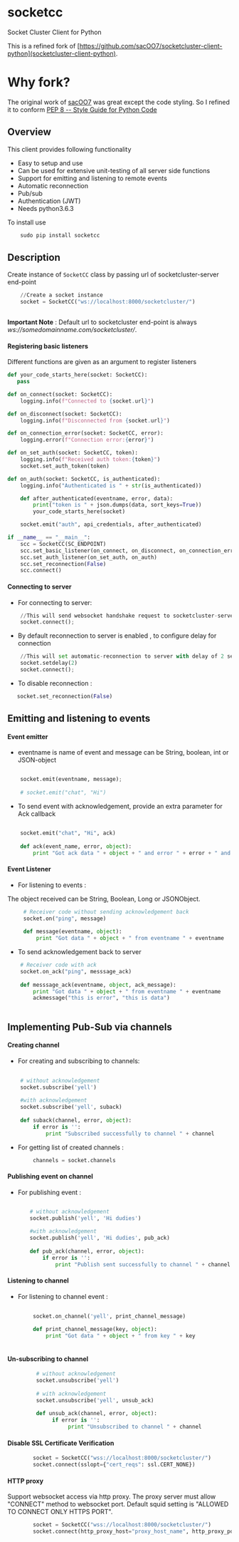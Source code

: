 # socketcc
Socket Cluster Client for Python

This is a refined fork of [https://github.com/sacOO7/socketcluster-client-python](socketcluster-client-python).

# Why fork?
The original work of [sacOO7](https://github.com/sacOO7/socketcluster-client-python) was great except the code styling.
So I refined it to conform [PEP 8 -- Style Guide for Python Code](https://www.python.org/dev/peps/pep-0008/ "Style Guide for Python Code")

    
Overview
--------
This client provides following functionality

- Easy to setup and use
- Can be used for extensive unit-testing of all server side functions
- Support for emitting and listening to remote events
- Automatic reconnection
- Pub/sub
- Authentication (JWT)
- Needs python3.6.3

To install use
```python
    sudo pip install socketcc
```

Description
-----------
Create instance of `SocketCC` class by passing url of socketcluster-server end-point 

```python
    //Create a socket instance
    socket = SocketCC("ws://localhost:8000/socketcluster/") 
    
```
**Important Note** : Default url to socketcluster end-point is always *ws://somedomainname.com/socketcluster/*.

#### Registering basic listeners
 
Different functions are given as an argument to register listeners

```python
def your_code_starts_here(socket: SocketCC):
   pass

def on_connect(socket: SocketCC):
    logging.info(f"Connected to {socket.url}")

def on_disconnect(socket: SocketCC):
    logging.info(f"Disconnected from {socket.url}")

def on_connection_error(socket: SocketCC, error):
    logging.error(f"Connection error:{error}")

def on_set_auth(socket: SocketCC, token):
    logging.info(f"Received auth token:{token}")
    socket.set_auth_token(token)

def on_auth(socket: SocketCC, is_authenticated):
    logging.info("Authenticated is " + str(is_authenticated))

    def after_authenticated(eventname, error, data):
        print("token is " + json.dumps(data, sort_keys=True))
        your_code_starts_here(socket)

    socket.emit("auth", api_credentials, after_authenticated)

if __name__ == "__main__":
    scc = SocketCC(SC_ENDPOINT)
    scc.set_basic_listener(on_connect, on_disconnect, on_connection_error)
    scc.set_auth_listener(on_set_auth, on_auth)
    scc.set_reconnection(False)
    scc.connect()
```

#### Connecting to server

- For connecting to server:

```python
    //This will send websocket handshake request to socketcluster-server
    socket.connect();
```

- By default reconnection to server is enabled , to configure delay for connection

```python
    //This will set automatic-reconnection to server with delay of 2 seconds and repeating it for infinitely
    socket.setdelay(2)
    socket.connect();
```

- To disable reconnection :

```python
   socket.set_reconnection(False)
```

Emitting and listening to events
--------------------------------
#### Event emitter

- eventname is name of event and message can be String, boolean, int or JSON-object

```python

    socket.emit(eventname, message);
        
    # socket.emit("chat", "Hi")
```

- To send event with acknowledgement, provide an extra parameter for Ack callback

```python

    socket.emit("chat", "Hi", ack)  
        
    def ack(event_name, error, object):
        print "Got ack data " + object + " and error " + error + " and event_name is " + eventname
```

#### Event Listener

- For listening to events :

The object received can be String, Boolean, Long or JSONObject.

```python
     # Receiver code without sending acknowledgement back
     socket.on("ping", message)
     
     def message(eventname, object):
         print "Got data " + object + " from eventname " + eventname
```

- To send acknowledgement back to server

```python
    # Receiver code with ack
    socket.on_ack("ping", messsage_ack)
    
    def messsage_ack(eventname, object, ack_message):
        print "Got data " + object + " from eventname " + eventname
        ackmessage("this is error", "this is data")
        
```

Implementing Pub-Sub via channels
---------------------------------

#### Creating channel

- For creating and subscribing to channels:

```python
    
    # without acknowledgement
    socket.subscribe('yell')
    
    #with acknowledgement
    socket.subscribe('yell', suback)
    
    def suback(channel, error, object):
        if error is '':
            print "Subscribed successfully to channel " + channel
```

- For getting list of created channels :
 
```python
        channels = socket.channels

``` 


#### Publishing event on channel

- For publishing event :

```python

       # without acknowledgement
       socket.publish('yell', 'Hi dudies')
       
       #with acknowledgement
       socket.publish('yell', 'Hi dudies', pub_ack)
       
       def pub_ack(channel, error, object):
           if error is '':
               print "Publish sent successfully to channel " + channel
``` 
 
#### Listening to channel

- For listening to channel event :

```python
        
        socket.on_channel('yell', print_channel_message)
    
        def print_channel_message(key, object):
            print "Got data " + object + " from key " + key
    
``` 
     
#### Un-subscribing to channel

```python
         # without acknowledgement
         socket.unsubscribe('yell')
         
         # with acknowledgement
         socket.unsubscribe('yell', unsub_ack) 
         
         def unsub_ack(channel, error, object):
              if error is '':
                   print "Unsubscribed to channel " + channel 
```
      
#### Disable SSL Certificate Verification

```python
        socket = SocketCC("wss://localhost:8000/socketcluster/")
        socket.connect(sslopt={"cert_reqs": ssl.CERT_NONE})
```

#### HTTP proxy

Support websocket access via http proxy. The proxy server must allow "CONNECT" method to websocket port. Default squid setting is "ALLOWED TO CONNECT ONLY HTTPS PORT".

```python
        socket = SocketCC("wss://localhost:8000/socketcluster/")
        socket.connect(http_proxy_host="proxy_host_name", http_proxy_port=3128)
```
